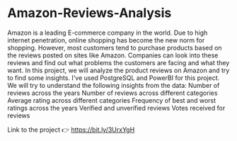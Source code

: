 # Amazon-Reviews-Analysis

Amazon is a leading E-commerce company in the world. Due to high internet penetration, online shopping has become the new norm for shopping. However, most customers tend to purchase products based on the reviews posted on sites like Amazon. Companies can look into these reviews and find out what problems the customers are facing and what they want.
In this project, we will analyze the product reviews on Amazon and try to find some insights. I've used PostgreSQL and PowerBI for this project.
We will try to understand the following insights from the data:
  Number of reviews across the years
  Number of reviews across different categories
  Average rating across different categories
  Frequency of best and worst ratings across the years
  Verified and unverified reviews
  Votes received for reviews
  
 Link to the project 👉 https://bit.ly/3UrxYgH
